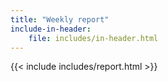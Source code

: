 ```yaml
---
title: "Weekly report"
include-in-header:
    file: includes/in-header.html
---
```


{{< include includes/report.html >}}
